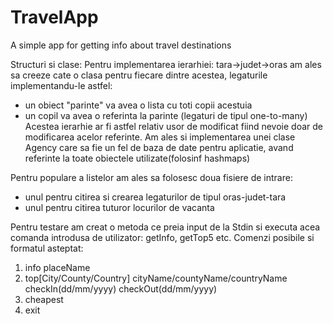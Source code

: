 # TravelApp
A simple app for getting info about travel destinations

Structuri si clase:
Pentru implementarea ierarhiei: tara->judet->oras am ales sa creeze cate o
  clasa pentru fiecare dintre acestea, legaturile implementandu-le astfel:
  - un obiect "parinte" va avea o lista cu toti copii acestuia
  - un copil va avea o referinta la parinte
  (legaturi de tipul one-to-many)
  Acestea ierarhie ar fi astfel relativ usor de modificat fiind nevoie doar de 
  modificarea acelor referinte.
Am ales si implementarea unei clase Agency care sa fie un fel de baza de date 
pentru aplicatie, avand referinte la toate obiectele utilizate(folosinf hashmaps)

Pentru populare a listelor am ales sa folosesc doua fisiere de intrare:
- unul pentru citirea si crearea legaturilor de tipul oras-judet-tara
- unul pentru citirea tuturor locurilor de vacanta

Pentru testare am creat o metoda ce preia input de la Stdin si executa acea
comanda introdusa de utilizator: getInfo, getTop5 etc.
Comenzi posibile si formatul asteptat: 
1) info placeName
2) top[City/County/Country] cityName/countyName/countryName checkIn(dd/mm/yyyy) checkOut(dd/mm/yyyy)
3) cheapest
4) exit
